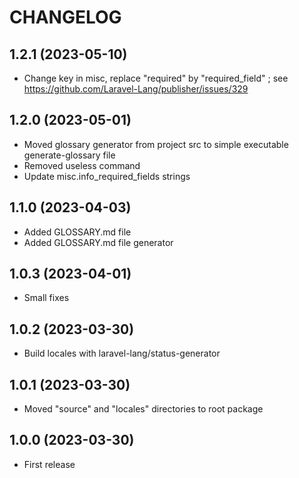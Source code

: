 CHANGELOG
=========

1.2.1 (2023-05-10)
------------------

- Change key in misc, replace "required" by "required_field" ; see https://github.com/Laravel-Lang/publisher/issues/329


1.2.0 (2023-05-01)
------------------

- Moved glossary generator from project src to simple executable generate-glossary file
- Removed useless command
- Update misc.info_required_fields strings


1.1.0 (2023-04-03)
------------------

- Added GLOSSARY.md file
- Added GLOSSARY.md file generator


1.0.3 (2023-04-01)
------------------

- Small fixes


1.0.2 (2023-03-30)
------------------

- Build locales with laravel-lang/status-generator


1.0.1 (2023-03-30)
------------------

- Moved "source" and "locales" directories to root package


1.0.0 (2023-03-30)
------------------

- First release
